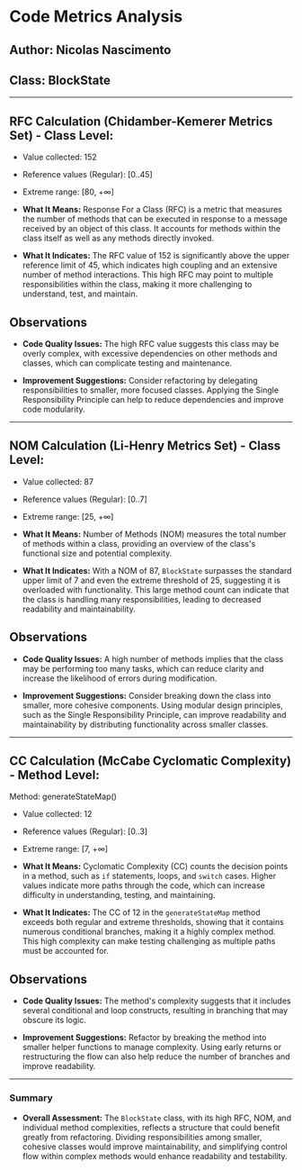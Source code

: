# Code Metrics Analysis

## Author: Nicolas Nascimento

## Class: BlockState

---

## RFC Calculation (Chidamber-Kemerer Metrics Set) - Class Level:
- Value collected: 152
- Reference values (Regular): [0..45]
- Extreme range: [80, +∞]

- **What It Means:** Response For a Class (RFC) is a metric that measures the number of methods that can be executed in response to a message received by an object of this class. It accounts for methods within the class itself as well as any methods directly invoked.

- **What It Indicates:** The RFC value of 152 is significantly above the upper reference limit of 45, which indicates high coupling and an extensive number of method interactions. This high RFC may point to multiple responsibilities within the class, making it more challenging to understand, test, and maintain.

## Observations

- **Code Quality Issues:** The high RFC value suggests this class may be overly complex, with excessive dependencies on other methods and classes, which can complicate testing and maintenance.

- **Improvement Suggestions:** Consider refactoring by delegating responsibilities to smaller, more focused classes. Applying the Single Responsibility Principle can help to reduce dependencies and improve code modularity.

---

## NOM Calculation (Li-Henry Metrics Set) - Class Level:
- Value collected: 87
- Reference values (Regular): [0..7]
- Extreme range: [25, +∞]

- **What It Means:** Number of Methods (NOM) measures the total number of methods within a class, providing an overview of the class's functional size and potential complexity.

- **What It Indicates:** With a NOM of 87, `BlockState` surpasses the standard upper limit of 7 and even the extreme threshold of 25, suggesting it is overloaded with functionality. This large method count can indicate that the class is handling many responsibilities, leading to decreased readability and maintainability.

## Observations

- **Code Quality Issues:** A high number of methods implies that the class may be performing too many tasks, which can reduce clarity and increase the likelihood of errors during modification.

- **Improvement Suggestions:** Consider breaking down the class into smaller, more cohesive components. Using modular design principles, such as the Single Responsibility Principle, can improve readability and maintainability by distributing functionality across smaller classes.

---

## CC Calculation (McCabe Cyclomatic Complexity) - Method Level:
Method: generateStateMap()
- Value collected: 12
- Reference values (Regular): [0..3]
- Extreme range: [7, +∞]

- **What It Means:** Cyclomatic Complexity (CC) counts the decision points in a method, such as `if` statements, loops, and `switch` cases. Higher values indicate more paths through the code, which can increase difficulty in understanding, testing, and maintaining.

- **What It Indicates:** The CC of 12 in the `generateStateMap` method exceeds both regular and extreme thresholds, showing that it contains numerous conditional branches, making it a highly complex method. This high complexity can make testing challenging as multiple paths must be accounted for.

## Observations

- **Code Quality Issues:** The method's complexity suggests that it includes several conditional and loop constructs, resulting in branching that may obscure its logic.

- **Improvement Suggestions:** Refactor by breaking the method into smaller helper functions to manage complexity. Using early returns or restructuring the flow can also help reduce the number of branches and improve readability.

---

### Summary
- **Overall Assessment:** The `BlockState` class, with its high RFC, NOM, and individual method complexities, reflects a structure that could benefit greatly from refactoring. Dividing responsibilities among smaller, cohesive classes would improve maintainability, and simplifying control flow within complex methods would enhance readability and testability.
